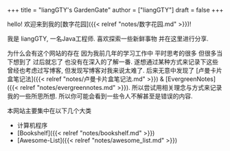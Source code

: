 +++
title = "liangGTY's GardenGate"
author = ["liangGTY"]
draft = false
+++

hello! 欢迎来到我的[数字花园]({{< relref "notes/数字花园.md" >}})!

我是 liangGTY, 一名Java工程师. 喜欢探索一些新鲜事物 并在这里进行分享.

为什么会有这个网站的存在 因为我前几年的学习工作中 平时思考的很多 但很多当下想到了 过后就忘了 也没有在深入的了解一番.
遂想通过某种方式来记录下这些 曾经也考虑过写博客, 但发现写博客对我来说太难了.
后来无意中发现了 [卢曼卡片盒笔记法]({{< relref "notes/卢曼卡片盒笔记法.md" >}}) &amp; [EvergreenNotes]({{< relref "notes/evergreennotes.md" >}}). 所以尝试用相关理念与方式来记录我的一些所思所想. 所以你可能会看到一些令人不解甚至是错误的内容.

本网站主要集中在以下几个大类

-   计算机程序
-   [Bookshelf]({{< relref "notes/bookshelf.md" >}})
-   [Awesome-List]({{< relref "notes/awesome_list.md" >}})
